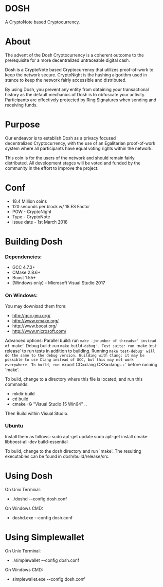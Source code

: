# DOSH

A CryptoNote based Cryptocurrency.

# About

The advent of the Dosh Cryptocurrency is a coherent outcome to the
prerequisite for a more decentralized untraceable digital cash. 

Dosh is a CryptoNote based Cryptocurrency that utilizes proof-of-work to keep the network secure.
CryptoNight is the hashing algorithm used in stance to keep the network fairly accessible and distributed.

By using Dosh, you prevent any entity from obtaining your transactional history as the default mechanics of Dosh is to
obfuscate your activity. Participants are effectively protected by Ring Signatures when sending and receiving funds.

# Purpose
Our endeavor is to establish Dosh as a privacy focused decentralized Cryptocurrency, with the use of
an Egalitarian proof-of-work system where all participants have equal voting rights within the network.

This coin is for the users of the network and should remain fairly distributed. All development stages will be voted and
funded by the community in the effort to improve the project.

# Conf
* 18.4 Million coins
* 120 seconds per block w/ 18 ES Factor
* POW - CryptoNight
* Type - CryptoNote
* Issue date - 1st March 2018

# Building Dosh

### Dependencies:
* GCC 4.7.3+
* CMake 2.8.6+
* Boost 1.55+
* (Windows only) - Microsoft Visual Studio 2017

### On Windows:

You may download them from:
* http://gcc.gnu.org/
* http://www.cmake.org/
* http://www.boost.org/
* http://www.microsoft.com/

Advanced options:
Parallel build: run `make -j<number of threads>' instead of `make'.
Debug build: run `make build-debug'.
Test suite: run `make test-release' to run tests in addition to building. Running `make test-debug' will do the same to the debug version.
Building with Clang: it may be possible to use Clang instead of GCC, but this may not work everywhere. To build, run `export CC=clang CXX=clang++' before running `make'.

To build, change to a directory where this file is located, and run this commands:
* mkdir build
* cd build
* cmake -G "Visual Studio 15 Win64" ..

Then Build within Visual Studio.

### Ubuntu

Install them as follows:
sudo apt-get update
sudo apt-get install cmake libboost-all-dev build-essential

To build, change to the dosh directory and run `make'. The resulting executables can be found in dosh/build/release/src.

# Using Dosh

On Unix Terminal: 
* ./doshd --config dosh.conf

On Windows CMD: 
* doshd.exe --config dosh.conf


# Using Simplewallet
On Unix Terminal: 
* ./simplewallet --config dosh.conf

On Windows CMD: 
* simplewallet.exe --config dosh.conf
